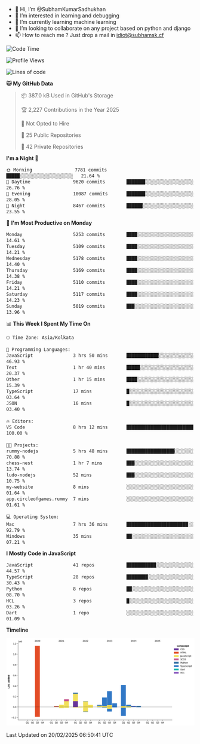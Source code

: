 - 👋 Hi, I’m @SubhamKumarSadhukhan
- 👀 I’m interested in learning and debugging
- 🌱 I’m currently learning machine learning
- 💞️ I’m looking to collaborate on any project based on python and django
- 📫 How to reach me ?
      Just drop a mail in idiot@subhamsk.cf

<!---
SubhamKumarSadhukhan/SubhamKumarSadhukhan is a ✨ special ✨ repository because its `README.md` (this file) appears on your GitHub profile.
You can click the Preview link to take a look at your changes.
--->


<!--START_SECTION:waka-->
![Code Time](http://img.shields.io/badge/Code%20Time-2%2C758%20hrs%2050%20mins-blue)

![Profile Views](http://img.shields.io/badge/Profile%20Views-2-blue)

![Lines of code](https://img.shields.io/badge/From%20Hello%20World%20I%27ve%20Written-2.8%20million%20lines%20of%20code-blue)

**🐱 My GitHub Data** 

> 📦 387.0 kB Used in GitHub's Storage 
 > 
> 🏆 2,227 Contributions in the Year 2025
 > 
> 🚫 Not Opted to Hire
 > 
> 📜 25 Public Repositories 
 > 
> 🔑 42 Private Repositories 
 > 
**I'm a Night 🦉** 

```text
🌞 Morning                7781 commits        █████░░░░░░░░░░░░░░░░░░░░   21.64 % 
🌆 Daytime                9620 commits        ███████░░░░░░░░░░░░░░░░░░   26.76 % 
🌃 Evening                10087 commits       ███████░░░░░░░░░░░░░░░░░░   28.05 % 
🌙 Night                  8467 commits        ██████░░░░░░░░░░░░░░░░░░░   23.55 % 
```
📅 **I'm Most Productive on Monday** 

```text
Monday                   5253 commits        ████░░░░░░░░░░░░░░░░░░░░░   14.61 % 
Tuesday                  5109 commits        ████░░░░░░░░░░░░░░░░░░░░░   14.21 % 
Wednesday                5178 commits        ████░░░░░░░░░░░░░░░░░░░░░   14.40 % 
Thursday                 5169 commits        ████░░░░░░░░░░░░░░░░░░░░░   14.38 % 
Friday                   5110 commits        ████░░░░░░░░░░░░░░░░░░░░░   14.21 % 
Saturday                 5117 commits        ████░░░░░░░░░░░░░░░░░░░░░   14.23 % 
Sunday                   5019 commits        ███░░░░░░░░░░░░░░░░░░░░░░   13.96 % 
```


📊 **This Week I Spent My Time On** 

```text
🕑︎ Time Zone: Asia/Kolkata

💬 Programming Languages: 
JavaScript               3 hrs 50 mins       ████████████░░░░░░░░░░░░░   46.93 % 
Text                     1 hr 40 mins        █████░░░░░░░░░░░░░░░░░░░░   20.37 % 
Other                    1 hr 15 mins        ████░░░░░░░░░░░░░░░░░░░░░   15.39 % 
TypeScript               17 mins             █░░░░░░░░░░░░░░░░░░░░░░░░   03.64 % 
JSON                     16 mins             █░░░░░░░░░░░░░░░░░░░░░░░░   03.40 % 

🔥 Editors: 
VS Code                  8 hrs 12 mins       █████████████████████████   100.00 % 

🐱‍💻 Projects: 
rummy-nodejs             5 hrs 48 mins       ██████████████████░░░░░░░   70.88 % 
chess-nest               1 hr 7 mins         ███░░░░░░░░░░░░░░░░░░░░░░   13.74 % 
ludo-nodejs              52 mins             ███░░░░░░░░░░░░░░░░░░░░░░   10.75 % 
my-website               8 mins              ░░░░░░░░░░░░░░░░░░░░░░░░░   01.64 % 
app.circleofgames.rummy  7 mins              ░░░░░░░░░░░░░░░░░░░░░░░░░   01.61 % 

💻 Operating System: 
Mac                      7 hrs 36 mins       ███████████████████████░░   92.79 % 
Windows                  35 mins             ██░░░░░░░░░░░░░░░░░░░░░░░   07.21 % 
```

**I Mostly Code in JavaScript** 

```text
JavaScript               41 repos            ███████████░░░░░░░░░░░░░░   44.57 % 
TypeScript               28 repos            ████████░░░░░░░░░░░░░░░░░   30.43 % 
Python                   8 repos             ██░░░░░░░░░░░░░░░░░░░░░░░   08.70 % 
HCL                      3 repos             █░░░░░░░░░░░░░░░░░░░░░░░░   03.26 % 
Dart                     1 repo              ░░░░░░░░░░░░░░░░░░░░░░░░░   01.09 % 
```



**Timeline**

![Lines of Code chart](https://raw.githubusercontent.com/SubhamKumarSadhukhan/SubhamKumarSadhukhan/main/assets/bar_graph.png)


 Last Updated on 20/02/2025 06:50:41 UTC
<!--END_SECTION:waka-->
